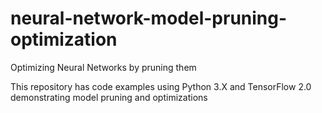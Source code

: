 # neural-network-model-pruning-optimization
Optimizing Neural Networks by pruning them

This repository has code examples using Python 3.X and TensorFlow 2.0 demonstrating model pruning and optimizations

